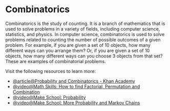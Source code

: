 # Combinatorics

Combinatorics is the study of counting. It is a branch of mathematics that is used to solve problems in a variety of fields, including computer science, statistics, and physics. In computer science, combinatorics is used to solve problems related to counting the number of possible outcomes of a given problem. For example, if you are given a set of 10 objects, how many different ways can you arrange them? Or, if you are given a set of 10 objects, how many different ways can you choose 3 objects from that set? These are examples of combinatorial problems.

Visit the following resources to learn more:

- [@article@Probability and Combinatorics - Khan Academy](https://www.khanacademy.org/math/probability/probability-and-combinatorics-topic)
- [@video@Math Skills: How to find Factorial, Permutation and Combination](https://www.youtube.com/watch?v=8RRo6Ti9d0U)
- [@video@Make School: Probability](https://www.youtube.com/watch?v=sZkAAk9Wwa4)
- [@video@Make School: More Probability and Markov Chains](https://www.youtube.com/watch?v=dNaJg-mLobQ)